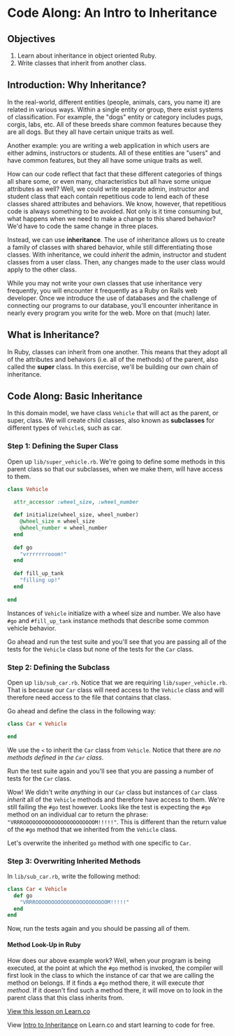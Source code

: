 # Code Along: An Intro to Inheritance 

## Objectives

1. Learn about inheritance in object oriented Ruby.
2. Write classes that inherit from another class. 

## Introduction: Why Inheritance?

In the real-world, different entities (people, animals, cars, you name it) are related in various ways. Within a single entity or group, there exist systems of classification. For example, the "dogs" entity or category includes pugs, corgis, labs, etc. All of these breeds share common features because they are all dogs. But they all have certain unique traits as well. 

Another example: you are writing a web application in which users are either admins, instructors or students. All of these entities are "users" and have common features, but they all have some unique traits as well. 

How can our code reflect that fact that these different categories of things all share some, or even many, characteristics but all have some unique attributes as well? Well, we could write separate admin, instructor and student class that each contain repetitious code to lend each of these classes shared attributes and behaviors. We know, however, that repetitious code is always something to be avoided. Not only is it time consuming but, what happens when we need to make a change to this shared behavior? We'd have to code the same change in three places.

Instead, we can use **inheritance**. The use of inheritance allows us to create a family of classes with shared behavior, while still differentiating those classes. With inheritance, we could *inherit* the admin, instructor and student classes from a user class. Then, any changes made to the user class would apply to the other class. 

While you may not write your own classes that use inheritance very frequently, you will encounter it frequently as a Ruby on Rails web developer. Once we introduce the use of databases and the challenge of connecting our programs to our database, you'll encounter inheritance in nearly every program you write for the web. More on that (much) later. 

## What is Inheritance?

In Ruby, classes can inherit from one another. This means that they adopt all of the attributes and behaviors (i.e. all of the methods) of the parent, also called the **super** class. In this exercise, we'll be building our own chain of inheritance. 

## Code Along: Basic Inheritance

In this domain model, we have class `Vehicle` that will act as the parent, or super, class. We will create child classes, also known as **subclasses** for different types of `Vehicle`s, such as car. 

### Step 1: Defining the Super Class

Open up `lib/super_vehicle.rb`. We're going to define some methods in this parent class so that our subclasses, when we make them, will have access to them. 

```ruby
class Vehicle

  attr_accessor :wheel_size, :wheel_number
  
  def initialize(wheel_size, wheel_number)
    @wheel_size = wheel_size
    @wheel_number = wheel_number
  end
  
  def go
    "vrrrrrrrooom!"
  end
  
  def fill_up_tank
    "filling up!"
  end
    
end
```

Instances of `Vehicle` initialize with a wheel size and number. We also have `#go` and `#fill_up_tank` instance methods that describe some common vehicle behavior.

Go ahead and run the test suite and you'll see that you are passing all of the tests for the `Vehicle` class but none of the tests for the `Car` class.  

### Step 2: Defining the Subclass

Open up `lib/sub_car.rb`. Notice that we are requiring `lib/super_vehicle.rb`. That is because our `Car` class will need access to the `Vehicle` class and will therefore need access to the file that contains that class.

Go ahead and define the class in the following way: 

```ruby
class Car < Vehicle

end
```

We use the `<` to inherit the `Car` class from `Vehicle`. Notice that there are *no methods defined in the `Car` class*. 

Run the test suite again and you'll see that you are passing a number of tests for the `Car` class. 

Wow! We didn't write *anything* in our `Car` class but instances of `Car` class *inherit* all of the `Vehicle` methods and therefore have access to them. We're still failing the `#go` test however. Looks like the test is expecting the `#go` method on an individual car to return the phrase: `"VRRROOOOOOOOOOOOOOOOOOOOOOOM!!!!!"`. This is different than the return value of the `#go` method that we inherited from the `Vehicle` class. 

Let's overwrite the inherited `go` method with one specific to `Car`. 

### Step 3: Overwriting Inherited Methods

In `lib/sub_car.rb`, write the following method:

```ruby
class Car < Vehicle
  def go
    "VRRROOOOOOOOOOOOOOOOOOOOOOOM!!!!!"
  end
end
```

Now, run the tests again and you should be passing all of them. 

#### Method Look-Up in Ruby

How does our above example work? Well, when your program is being executed, at the point at which the `#go` method is invoked, the compiler will first look in the class to which the instance of car that we are calling the method on belongs. If it finds a `#go` method there, it will execute *that method*. If it doesn't find such a method there, it will move on to look in the parent class that this class inherits from. 

<a href='https://learn.co/lessons/oo-inheritance-code-along' data-visibility='hidden'>View this lesson on Learn.co</a>

<p data-visibility='hidden'>View <a href='https://learn.co/lessons/oo-inheritance-code-along'>Intro to Inheritance</a> on Learn.co and start learning to code for free.</p>
